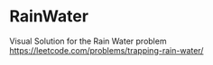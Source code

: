 # RainWater
Visual Solution for the Rain Water problem https://leetcode.com/problems/trapping-rain-water/

